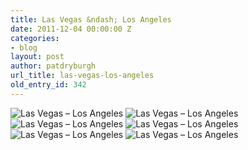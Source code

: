 ```yaml
---
title: Las Vegas &ndash; Los Angeles
date: 2011-12-04 00:00:00 Z
categories:
- blog
layout: post
author: patdryburgh
url_title: las-vegas-los-angeles
old_entry_id: 342
---
```


<img src="{{ site.url }}/images/uploads/Photo8.jpg" alt="Las Vegas – Los Angeles" />

<img src="{{ site.url }}/images/uploads/Photo11.jpg" alt="Las Vegas – Los Angeles" />

<img src="{{ site.url }}/images/uploads/Photo7.jpg" alt="Las Vegas – Los Angeles" />

<img src="{{ site.url }}/images/uploads/Photo6.jpg" alt="Las Vegas – Los Angeles" />

<img src="{{ site.url }}/images/uploads/Photo4.jpg" alt="Las Vegas – Los Angeles" />

<img src="{{ site.url }}/images/uploads/Photo3.jpg" alt="Las Vegas – Los Angeles" />
